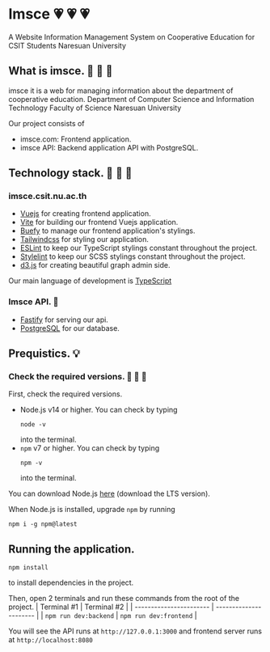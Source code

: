 # Imsce :heartpulse: :heartpulse: :heartpulse:
A Website Information Management System on Cooperative Education for CSIT Students Naresuan University

## What is imsce. :crystal_ball: :crystal_ball:	:crystal_ball:
imsce it is a web for managing information about the department of cooperative education. Department of Computer Science and Information Technology Faculty of Science Naresuan University

Our project consists of
- imsce.com: Frontend application.
- imsce API: Backend application API with PostgreSQL.

## Technology stack. :balloon: :balloon: :balloon:
### imsce.csit.nu.ac.th
- [Vuejs](https://v3.vuejs.org/) for creating frontend application.
- [Vite](https://vitejs.dev/) for building our frontend Vuejs application.
- [Buefy](https://buefy.org) to manage our frontend application's stylings.
- [Tailwindcss](https://tailwindcss.com/) for styling our application.
- [ESLint](https://eslint.org) to keep our TypeScript stylings constant throughout the project.
- [Stylelint](https://stylelint.io) to keep our SCSS stylings constant throughout the project.
- [d3.js](https://d3js.org) for creating beautiful graph admin side.

Our main language of development is [TypeScript](https://www.typescriptlang.org)

### Imsce API. :gem:
- [Fastify](https://www.fastify.io/) for serving our api.
- [PostgreSQL](https://www.postgresql.org/) for our database.

## Prequistics. :bulb:
### Check the required versions. :pushpin: :pushpin: :pushpin:
First, check the required versions.

- Node.js v14 or higher.
  You can check by typing
  ```
  node -v
  ```
  into the terminal.
- `npm` v7 or higher.
  You can check by typing
  ```
  npm -v
  ```
  into the terminal.

You can download Node.js [here](https://nodejs.org/en/) (download the LTS version).

When Node.js is installed, upgrade `npm` by running
```
npm i -g npm@latest
```

## Running the application.
```
npm install
```
to install dependencies in the project.

Then, open 2 terminals and run these commands from the root of the project.
| Terminal #1             | Terminal #2            |
| ----------------------- | ---------------------- |
| `npm run dev:backend`   | `npm run dev:frontend` |

You will see the API runs at `http://127.0.0.1:3000` and frontend server runs at `http://localhost:8080`

